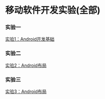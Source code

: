 # 移动软件开发实验(全部)

### 实验一

[实验1：Android开发基础](./Helloworld/README.md)

### 实验二

[实验2：Android布局](./Layout/README.md)

### 实验三

[实验3：Android布局](./Ui/README.md)


